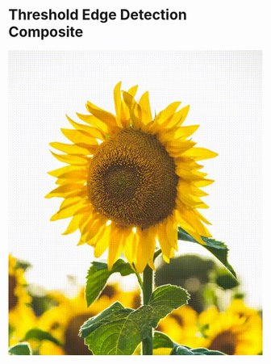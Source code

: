 # Threshold Edge Detection Composite

<a href="https://gfycat.com/pointlessunhealthyhorsefly">![](example.gif)</a>
